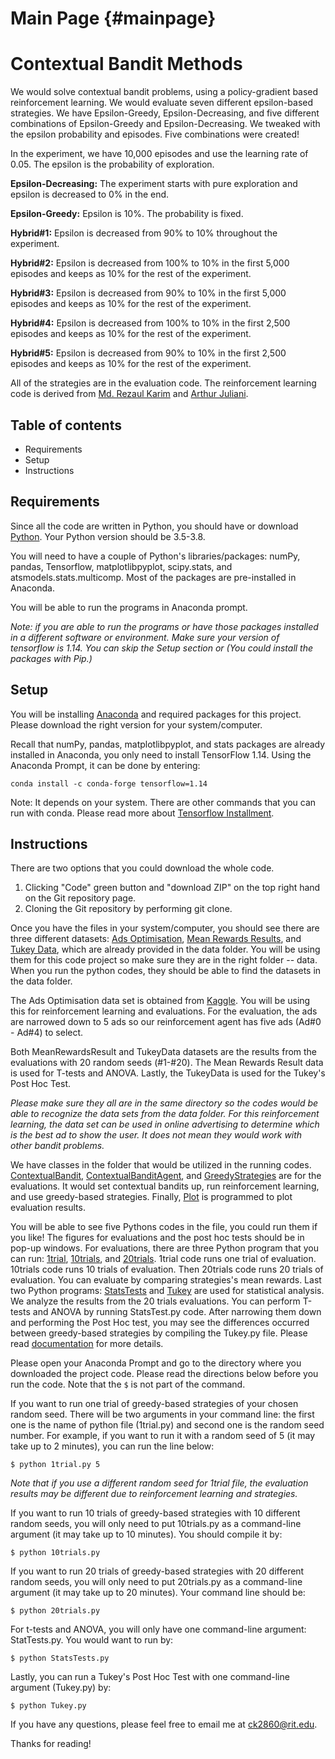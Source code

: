 Main Page {#mainpage}
=========

# Contextual Bandit Methods
We would solve contextual bandit problems, using a policy-gradient based reinforcement learning. We would evaluate seven different epsilon-based strategies. We have Epsilon-Greedy, Epsilon-Decreasing, and five different combinations of Epsilon-Greedy and Epsilon-Decreasing. We tweaked with the epsilon probability and episodes.  Five combinations were created! 

In the experiment, we have 10,000 episodes and use the learning rate of 0.05. The epsilon is the probability of exploration.

**Epsilon-Decreasing:** The experiment starts with pure exploration and epsilon is decreased to 0% in the end.

**Epsilon-Greedy:** Epsilon is 10%. The probability is fixed.

**Hybrid#1:** Epsilon is decreased from 90% to 10% throughout the experiment. 

**Hybrid#2:** Epsilon is decreased from 100% to 10% in the first 5,000 episodes and keeps as 10% for the rest of the experiment.

**Hybrid#3:** Epsilon is decreased from 90% to 10% in the first 5,000 episodes and keeps as 10% for the rest of the experiment.

**Hybrid#4:** Epsilon is decreased from 100% to 10% in the first 2,500 episodes and keeps as 10% for the rest of the experiment.

**Hybrid#5:** Epsilon is decreased from 90% to 10% in the first 2,500 episodes and keeps as 10% for the rest of the experiment.

All of the strategies are in the evaluation code. The reinforcement learning code is derived from [Md. Rezaul Karim](https://www.oreilly.com/library/view/tensorflow-powerful-predictive/9781789136913/) and [Arthur Juliani](https://medium.com/emergent-future/simple-reinforcement-learning-with-tensorflow-part-1-5-contextual-bandits-bff01d1aad9c). 

## Table of contents
* Requirements
* Setup
* Instructions

## Requirements
Since all the code are written in Python, you should have or download [Python](https://www.python.org/downloads/).  Your Python version should be 3.5-3.8.

You will need to have a couple of Python's libraries/packages: numPy, pandas, Tensorflow, matplotlibpyplot, scipy.stats, and atsmodels.stats.multicomp. Most of the packages are pre-installed in Anaconda.

You will be able to run the programs in Anaconda prompt. 

*Note: if you are able to run the programs or have those packages installed in a different software or environment. Make sure your version of tensorflow is 1.14. You can skip the Setup section or  (You could install the packages with Pip.)*
                                            
## Setup
You will be installing [Anaconda](http://anaconda.com/downloads) and required packages for this project. 
Please download the right version for your system/computer.
 
Recall that numPy, pandas,  matplotlibpyplot, and stats packages are already installed in Anaconda, you only need to install TensorFlow 1.14. Using the Anaconda Prompt, it can be done by entering:

```
conda install -c conda-forge tensorflow=1.14
```
Note: It depends on your system. There are other commands that you can run with conda. Please read more about [Tensorflow Installment](https://anaconda.org/conda-forge/tensorflow). 


## Instructions

There are two options that you could download the whole code. 
1. Clicking "Code" green button and "download ZIP" on the top right hand on the Git repository page. 
2. Cloning the Git repository by performing git clone. 

Once you have the files in your system/computer, you should see there are three different datasets: [Ads Optimisation](https://github.com/ck2860/MidtermCode-CondyKan/blob/master/data/Ads_Optimisation.csv), [Mean Rewards Results](https://github.com/ck2860/MidtermCode-CondyKan/blob/master/data/MeanRewardsResult.csv), and [Tukey Data](https://github.com/ck2860/MidtermCode-CondyKan/blob/master/data/TukeyData.csv), which are already provided in the data folder. You will be using them for this code project so make sure they are in the right folder -- data. When you run the python codes, they should be able to find the datasets in the data folder. 
 
 The Ads Optimisation data set is obtained from [Kaggle](https://www.kaggle.com/akram24/ads-ctr-optimisation).  You will be using this for reinforcement learning and evaluations. For the evaluation, the ads are narrowed down to 5 ads so our reinforcement agent has five ads (Ad#0 - Ad#4) to select.
 
Both MeanRewardsResult and TukeyData datasets are the results from the evaluations with 20 random seeds (#1-#20). The Mean Rewards Result data is used for T-tests and ANOVA. Lastly, the TukeyData is used for the Tukey's Post Hoc Test. 

*Please make sure they all are in the same directory so the codes
would be able to recognize the data sets from the data folder. For this reinforcement learning, the data set can be used in online advertising to determine which is the best ad to show the user. It does not mean they would work with other bandit problems.*

We have classes in the folder that would be utilized in the running codes. [ContextualBandit](https://github.com/ck2860/MidtermCode-CondyKan/blob/master/ContextualBandit.py), [ContextualBanditAgent](https://github.com/ck2860/MidtermCode-CondyKan/blob/master/ContextualBanditAgent.py), and [GreedyStrategies](https://github.com/ck2860/MidtermCode-CondyKan/blob/master/GreedyStrategies.py) are for the evaluations. It would set contextual bandits up, run reinforcement learning, and use greedy-based strategies. Finally, [Plot](https://github.com/ck2860/MidtermCode-CondyKan/blob/master/Plot.py) is programmed to plot evaluation results. 

You will be able to see five Pythons codes in the file, you could run them if you like! The figures for evaluations and the post hoc tests should be in pop-up windows. For evaluations, there are three Python program that you can run: [1trial](https://github.com/ck2860/MidtermCode-CondyKan/blob/master/1trial.py), [10trials](https://github.com/ck2860/MidtermCode-CondyKan/blob/master/10trials.py), and [20trials](https://github.com/ck2860/MidtermCode-CondyKan/blob/master/20trials.py). 1trial code runs one trial of evaluation. 10trials  code runs 10 trials of evaluation. Then 20trials code runs 20 trials of evaluation. You can evaluate by comparing strategies's mean rewards. Last two Python programs: [StatsTests](https://github.com/ck2860/MidtermCode-CondyKan/blob/master/StatsTests.py) and [Tukey](https://github.com/ck2860/MidtermCode-CondyKan/blob/master/Tukey.py) are used for statistical analysis. We analyze the results from the 20 trials evaluations.  You can perform T-tests and ANOVA by running StatsTest.py code. After narrowing them down and performing the Post Hoc test, you may see the differences occurred between greedy-based strategies by compiling the Tukey.py file. Please read [documentation](https://ck2860.github.io/MidtermCode-CondyKan/) for more details. 

Please open your Anaconda Prompt and go to the directory where you downloaded the project code. Please read the directions below before you run the code. Note that the ```$``` is not part of the command.


If you want to run one trial of greedy-based strategies of your chosen random seed. There will be two arguments in your command line: the first one is the name of python file (1trial.py) and second one is the random seed number. For example, if you want to run it with a random seed of 5 (it may take up to 2 minutes), you can run the line below: 
```
$ python 1trial.py 5
```
*Note that if you use a different random seed for 1trial file, the evaluation results may be different due to reinforcement learning and strategies.*


If you want to run 10 trials of greedy-based strategies with 10 different random seeds, you will only need to put 10trials.py as a command-line argument (it may take up to 10 minutes). You should compile it by: 
```
$ python 10trials.py
```
If you want to run 20 trials of greedy-based strategies with 20 different random seeds, you will only need to put 20trials.py as a command-line argument (it may take up to 20 minutes). Your command line should be:
```
$ python 20trials.py
```
For t-tests and ANOVA, you will only have one command-line argument: StatTests.py. You would want to run by:
```
$ python StatsTests.py
```
Lastly, you can run a Tukey's Post Hoc Test with one command-line argument (Tukey.py) by:
```
$ python Tukey.py
```

If you have any questions, please feel free to email me at ck2860@rit.edu. 

Thanks for reading!